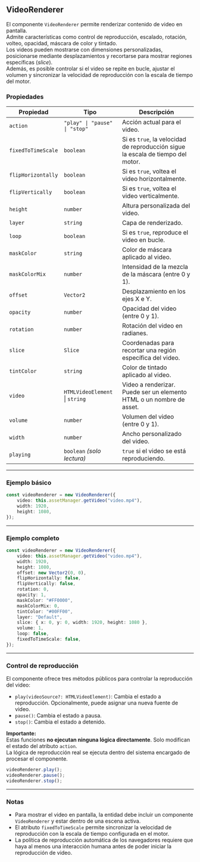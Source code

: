 ## VideoRenderer

El componente `VideoRenderer` permite renderizar contenido de video en pantalla.  
Admite características como control de reproducción, escalado, rotación, volteo, opacidad, máscara de color y tintado.  
Los videos pueden mostrarse con dimensiones personalizadas, posicionarse mediante desplazamientos y recortarse para mostrar regiones específicas (_slice_).  
Además, es posible controlar si el video se repite en bucle, ajustar el volumen y sincronizar la velocidad de reproducción con la escala de tiempo del motor.

### Propiedades

| Propiedad          | Tipo                           | Descripción                                                                     |
| ------------------ | ------------------------------ | ------------------------------------------------------------------------------- |
| `action`           | `"play" \| "pause" \| "stop"`  | Acción actual para el video.                                                    |
| `fixedToTimeScale` | `boolean`                      | Si es `true`, la velocidad de reproducción sigue la escala de tiempo del motor. |
| `flipHorizontally` | `boolean`                      | Si es `true`, voltea el video horizontalmente.                                  |
| `flipVertically`   | `boolean`                      | Si es `true`, voltea el video verticalmente.                                    |
| `height`           | `number`                       | Altura personalizada del video.                                                 |
| `layer`            | `string`                       | Capa de renderizado.                                                            |
| `loop`             | `boolean`                      | Si es `true`, reproduce el video en bucle.                                      |
| `maskColor`        | `string`                       | Color de máscara aplicado al video.                                             |
| `maskColorMix`     | `number`                       | Intensidad de la mezcla de la máscara (entre 0 y 1).                            |
| `offset`           | `Vector2`                      | Desplazamiento en los ejes X e Y.                                               |
| `opacity`          | `number`                       | Opacidad del video (entre 0 y 1).                                               |
| `rotation`         | `number`                       | Rotación del video en radianes.                                                 |
| `slice`            | `Slice`                        | Coordenadas para recortar una región específica del video.                      |
| `tintColor`        | `string`                       | Color de tintado aplicado al video.                                             |
| `video`            | `HTMLVideoElement` \| `string` | Video a renderizar. Puede ser un elemento HTML o un nombre de asset.            |
| `volume`           | `number`                       | Volumen del video (entre 0 y 1).                                                |
| `width`            | `number`                       | Ancho personalizado del video.                                                  |
| `playing`          | `boolean` _(solo lectura)_     | `true` si el video se está reproduciendo.                                       |

---

### Ejemplo básico

```typescript
const videoRenderer = new VideoRenderer({
    video: this.assetManager.getVideo("video.mp4"),
    width: 1920,
    height: 1080,
});
```

---

### Ejemplo completo

```typescript
const videoRenderer = new VideoRenderer({
    video: this.assetManager.getVideo("video.mp4"),
    width: 1920,
    height: 1080,
    offset: new Vector2(0, 0),
    flipHorizontally: false,
    flipVertically: false,
    rotation: 0,
    opacity: 1,
    maskColor: "#FF0000",
    maskColorMix: 0,
    tintColor: "#00FF00",
    layer: "Default",
    slice: { x: 0, y: 0, width: 1920, height: 1080 },
    volume: 1,
    loop: false,
    fixedToTimeScale: false,
});
```

---

### Control de reproducción

El componente ofrece tres métodos públicos para controlar la reproducción del video:

-   `play(videoSource?: HTMLVideoElement)`: Cambia el estado a reproducción. Opcionalmente, puede asignar una nueva fuente de video.
-   `pause()`: Cambia el estado a pausa.
-   `stop()`: Cambia el estado a detenido.

**Importante:**  
Estas funciones **no ejecutan ninguna lógica directamente**. Solo modifican el estado del atributo `action`.  
La lógica de reproducción real se ejecuta dentro del sistema encargado de procesar el componente.

```typescript
videoRenderer.play();
videoRenderer.pause();
videoRenderer.stop();
```

---

### Notas

-   Para mostrar el video en pantalla, la entidad debe incluir un componente `VideoRenderer` y estar dentro de una escena activa.
-   El atributo `fixedToTimeScale` permite sincronizar la velocidad de reproducción con la escala de tiempo configurada en el motor.
-   La política de reproducción automática de los navegadores requiere que haya al menos una interacción humana antes de poder iniciar la reproducción de video.
